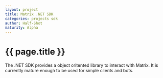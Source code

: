 ```yaml
---
layout: project
title: Matrix .NET SDK
categories: projects sdk
author: Half-Shot
maturity: Alpha
---
```

# {{ page.title }}

The .NET SDK provides a object oritented library to interact with Matrix. It is currently mature enough to be used for simple clients and bots.
